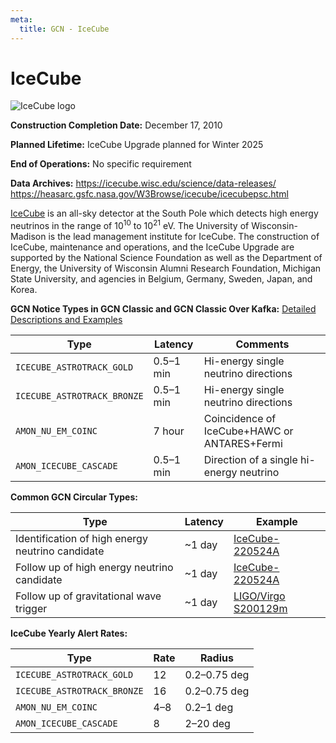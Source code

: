 ```yaml
---
meta:
  title: GCN - IceCube
---
```


# IceCube

<div className="width-card-lg float-right">
  <img 
    src="/_static/img/icecube-logo.png"
    alt="IceCube logo"
  />
</div>

**Construction Completion Date:** December 17, 2010

**Planned Lifetime:** IceCube Upgrade planned for Winter 2025

**End of Operations:** No specific requirement

**Data Archives:**
https://icecube.wisc.edu/science/data-releases/
https://heasarc.gsfc.nasa.gov/W3Browse/icecube/icecubepsc.html

[IceCube](https://icecube.wisc.edu/) is an all-sky detector at the South Pole which detects high energy neutrinos in the range of 10<sup>10</sup> to 10<sup>21</sup> eV. The University of Wisconsin-Madison is the lead management institute for IceCube. The construction of IceCube, maintenance and operations, and the IceCube Upgrade are supported by the National Science Foundation as well as the Department of Energy, the University of Wisconsin Alumni Research Foundation, Michigan State University, and agencies in Belgium, Germany, Sweden, Japan, and Korea.

**GCN Notice Types in GCN Classic and GCN Classic Over Kafka:**
[Detailed Descriptions and Examples](https://gcn.gsfc.nasa.gov/amon.html)

| Type                        | Latency   | Comments                                     |
| --------------------------- | --------- | -------------------------------------------- |
| `ICECUBE_ASTROTRACK_GOLD`   | 0.5–1 min | Hi-energy single neutrino directions         |
| `ICECUBE_ASTROTRACK_BRONZE` | 0.5–1 min | Hi-energy single neutrino directions         |
| `AMON_NU_EM_COINC`          | 7 hour    | Coincidence of IceCube+HAWC or ANTARES+Fermi |
| `AMON_ICECUBE_CASCADE`      | 0.5–1 min | Direction of a single hi-energy neutrino     |

**Common GCN Circular Types:**

| Type                                             | Latency | Example                                                          |
| ------------------------------------------------ | ------- | ---------------------------------------------------------------- |
| Identification of high energy neutrino candidate | ~1 day  | [IceCube-220524A](https://gcn.gsfc.nasa.gov/gcn3/32102.gcn3)     |
| Follow up of high energy neutrino candidate      | ~1 day  | [IceCube-220524A](https://gcn.gsfc.nasa.gov/gcn3/32114.gcn3)     |
| Follow up of gravitational wave trigger          | ~1 day  | [LIGO/Virgo S200129m](https://gcn.gsfc.nasa.gov/gcn3/26927.gcn3) |

**IceCube Yearly Alert Rates:**

| Type                        | Rate | Radius       |
| --------------------------- | ---- | ------------ |
| `ICECUBE_ASTROTRACK_GOLD`   | 12   | 0.2–0.75 deg |
| `ICECUBE_ASTROTRACK_BRONZE` | 16   | 0.2–0.75 deg |
| `AMON_NU_EM_COINC`          | 4–8  | 0.2–1 deg    |
| `AMON_ICECUBE_CASCADE`      | 8    | 2–20 deg     |

